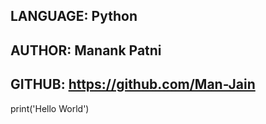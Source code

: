 ## LANGUAGE: Python
## AUTHOR: Manank Patni
## GITHUB: https://github.com/Man-Jain



print('Hello World')
